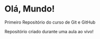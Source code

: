 # Olá, Mundo!
Primeiro Repositório do curso de Git e GitHub

Repositório criado durante uma aula ao vivo!